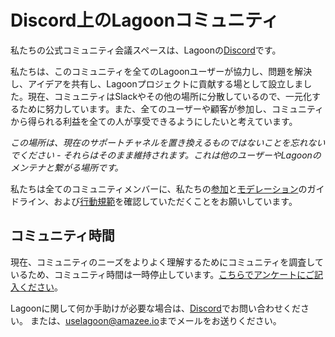 # Discord上のLagoonコミュニティ

私たちの公式コミュニティ会議スペースは、Lagoonの[Discord](https://discord.gg/te5hHe95JE)です。

私たちは、このコミュニティを全てのLagoonユーザーが協力し、問題を解決し、アイデアを共有し、Lagoonプロジェクトに貢献する場として設立しました。現在、コミュニティはSlackやその他の場所に分散しているので、一元化するために努力しています。また、全てのユーザーや顧客が参加し、コミュニティから得られる利益を全ての人が享受できるようにしたいと考えています。

_この場所は、現在のサポートチャネルを置き換えるものではないことを忘れないでください - それらはそのまま維持されます。これは他のユーザーやLagoonのメンテナと繋がる場所です。_

私たちは全てのコミュニティメンバーに、私たちの[参加](participation.md)と[モデレーション](moderation.md)のガイドライン、および[行動規範](../code-of-conduct.md)を確認していただくことをお願いしています。

## コミュニティ時間

現在、コミュニティのニーズをよりよく理解するためにコミュニティを調査しているため、コミュニティ時間は一時停止しています。[こちらでアンケートにご記入ください](https://forms.gle/CFgQLCp3zu9fEFcM8)。

Lagoonに関して何か手助けが必要な場合は、[Discord](https://discord.gg/te5hHe95JE)でお問い合わせください。 または、[uselagoon@amazee.io](mailto:uselagoon@amazee.io)までメールをお送りください。
